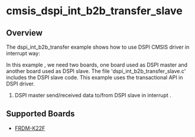 # cmsis_dspi_int_b2b_transfer_slave

## Overview
The dspi_int_b2b_transfer example shows how to use DSPI CMSIS driver in interrupt way:

In this example , we need two boards, one board used as DSPI master and another board used as DSPI slave.
The file 'dspi_int_b2b_transfer_slave.c' includes the DSPI slave code.
This example uses the transactional API in DSPI driver.

1. DSPI master send/received data to/from DSPI slave in interrupt .

## Supported Boards
- [FRDM-K22F](../../../../_boards/frdmk22f/cmsis_driver_examples/dspi/int_b2b_transfer/slave/example_board_readme.md)
